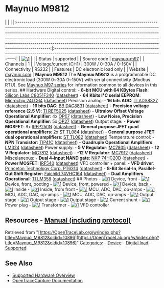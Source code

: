 # Maynuo M9812

| | | |:-----------------------------------------------------------------------------------------------------------------------------------------------------------------------------------------------------------------------------------------------------------------------------------------------------------------------------------------------------------------------------------------------------------------------:|:----------------------------------------------------------------------------------------------------------------------------------------:| | [![\1](../../assets/hardware/general/\2)](./File:Maynuo_m9812_mugshot.png.html) | | | Status | supported | | Source code | [maynuo-m97](http://github.com/OpenTraceLab/?p=OpenTraceCapture.git;a=tree;f=src/hardware/maynuo-m97) | | Channels | 1 | | Voltage/current (CH1) | 300W / 0-30A / 0-150V | | Connectivity | RS232 | | Features | DC electronic load only | | Website | [maynuo.com](http://www.maynuo.com/english/pro.asp?tid=98) | **Maynuo M9812** The **Maynuo M9812** is a programmable DC electronic load (300W 0~30A 0~150V) with serial connectivity (Modbus RTU). See [Maynuo M97 series](Maynuo_M97_series.html "Maynuo M97 series") for information common to all devices in this series. ## Hardware Digital control: \- **8-bit MCU with 64 KBytes Flash**: [Silicon Labs C8051F340](http://www.silabs.com/products/mcu/8-bit/c8051f32x-f34x/Pages/c8051f32x-f34x.aspx) ([datasheet](http://www.silabs.com/Support%20Documents/TechnicalDocs/C8051F34x.pdf)) \- **64 Kbits I²C serial EEPROM**: [Microchip 24LC64](http://www.microchip.com/wwwproducts/Devices.aspx?dDocName=en010831) ([datasheet](http://ww1.microchip.com/downloads/en/DeviceDoc/21189T.pdf)) Precision analog: \- **16 bits ADC**: [TI ADS8327](http://www.ti.com/product/ads8327) ([datasheet](http://www.ti.com/lit/ds/symlink/ads8327.pdf)) \- **16 bits DAC**: [BB DAC8831](http://www.ti.com/product/dac8831) ([datasheet](http://www.ti.com/lit/ds/symlink/dac8831.pdf)) \- **Precision voltage reference (2.5 V)**: [TI REF5025](http://www.ti.com/product/ref5025) ([datasheet](http://www.ti.com/lit/ds/symlink/ref5025.pdf)) \- **Ultralow Offset Voltage Operational Amplifier**: 4x [OP07](http://www.analog.com/en/products/amplifiers/operational-amplifiers/high-voltage-amplifiers-greaterthanequalto-12v/op07.html) ([datasheet](http://www.analog.com/media/en/technical-documentation/data-sheets/OP07.pdf)) \- **Low Noise, Precision Operational Amplifier**: 5x [OP27](http://www.analog.com/en/products/amplifiers/operational-amplifiers/high-voltage-amplifiers-greaterthanequalto-12v/op27.html) ([datasheet](http://www.analog.com/media/en/technical-documentation/data-sheets/OP27.pdf)) Output stage: \- **Power MOSFET**: 8x [IRFP250N](http://www.irf.com/part/_/A~IRFP250N) ([datasheet](http://www.irf.com/product-info/datasheets/data/irfp250n.pdf)) \- **General purpose JFET quad operational amplifiers**: 2x [ST TL084](http://www.st.com/web/catalog/sense_power/FM123/SC61/SS1378/PF65359) ([datasheet](http://www.st.com/web/en/resource/technical/document/datasheet/CD00000493.pdf)) \- **General purpose JFET dual operational amplifiers**: [ST TL082](http://www.st.com/web/en/catalog/sense_power/FM1965/SC1942/PF65358) ([datasheet](http://www.st.com/st-web-ui/static/active/en/resource/technical/document/datasheet/CD00000492.pdf)) Temperature control: \- **NPN Transistor**: [TIP41C](https://www.fairchildsemi.com/products/discretes/bipolar-transistors/high-power-bjts/TIP41C.html) ([datasheet](https://www.fairchildsemi.com/datasheets/TI/TIP41C.pdf)) \- **Quadruple Operational Amplifiers**: [LM324](http://www.ti.com/product/lm324) ([datasheet](http://www.ti.com/lit/ds/symlink/lm324.pdf)) Power supply: \- **5 V Regulator**: [MC7805](http://www.onsemi.com/PowerSolutions/product.do?id=MC7805) ([datasheet](http://www.onsemi.com/pub_link/Collateral/MC7800-D.PDF)) \- **12 V Regulator**: [MC7812](http://www.onsemi.com/PowerSolutions/product.do?id=MC7812) ([datasheet](http://www.onsemi.com/pub_link/Collateral/MC7800-D.PDF)) \- **-12 V Regulator**: [MC7912](http://www.onsemi.com/PowerSolutions/product.do?id=MC7912) ([datasheet](http://www.onsemi.com/pub_link/Collateral/MC7800-D.PDF)) Miscelaneous: \- **Dual 4-input NAND gate**: [NXP 74HC20D](http://www.nxp.com/products/logic/gates/nand_gates/74HC20D.html) ([datasheet](http://www.nxp.com/documents/data_sheet/74HC_HCT20.pdf)) \- **Power MOSFET**: [IRF540](http://www.irf.com/part/_/A~IRF540N) ([datasheet](http://www.irf.com/product-info/datasheets/data/irf540npbf.pdf)) VFD controller + panel: \- **VFD driver**: [Princeton Technology Corp. PT6314](http://www.princeton.com.tw/en-us/products/displaydriveric/charactervfddrivercontrolleric.aspx) ([datasheet](http://www.princeton.com.tw/Portals/0/Product/PT6314.pdf)) \- **8-Bit Serial-In, Parallel-Out Shift Register**: [Faichild 74VHC164](https://www.fairchildsemi.com/products/logic/flip-flops-latches-registers/registers/74VHC164.html) ([datasheet](https://www.fairchildsemi.com/datasheets/74/74VHC164.pdf)) \- **Dual Amplifiers Operational**: [TI LM358](http://www.ti.com/product/LM358) ([datasheet](http://www.ti.com/lit/ds/symlink/lm358.pdf)) ## Photos \- 
[![\1](../../assets/hardware/general/\2)](./File:Maynuo_m9812_01_front.jpeg.html)
Device, front
\- 
[![\1](../../assets/hardware/general/\2)](./File:Maynuo_m9812_02_front_boot.jpeg.html)
Device, front, booting
\- 
[![\1](../../assets/hardware/general/\2)](./File:Maynuo_m9812_03_front_powered.jpeg.html)
Device, front, powered
\- 
[![\1](../../assets/hardware/general/\2)](./File:Maynuo_m9812_04_back.jpeg.html)
Device, back
\- 
[![\1](../../assets/hardware/general/\2)](./File:Maynuo_m9812_05_inside.jpeg.html)
Inside
\- 
[![\1](../../assets/hardware/general/\2)](./File:Maynuo_m9812_06_inside.jpeg.html)
Inside, from front
\- 
[![\1](../../assets/hardware/general/\2)](./File:Maynuo_m9812_07_control.jpeg.html)
MCU, ADC, DAC, op-amps
\- 
[![\1](../../assets/hardware/general/\2)](./File:Maynuo_m9812_08_control.jpeg.html)
MCU, ADC, DAC, op-amps
\- 
[![\1](../../assets/hardware/general/\2)](./File:Maynuo_m9812_09_control.jpeg.html)
MCU, ADC, DAC, op-amps
\- 
[![\1](../../assets/hardware/general/\2)](./File:Maynuo_m9812_10_output_stage.jpeg.html)
Output stage
\- 
[![\1](../../assets/hardware/general/\2)](./File:Maynuo_m9812_11_output_stage.jpeg.html)
Output stage
\- 
[![\1](../../assets/hardware/general/\2)](./File:Maynuo_m9812_12_output_stage.jpeg.html)
Output stage
\- 
[![\1](../../assets/hardware/general/\2)](./File:Maynuo_m9812_13_current_shunt.jpeg.html)
Current shunt
\- 
[![\1](../../assets/hardware/general/\2)](./File:Maynuo_m9812_14_power_plug.jpeg.html)
Power plug
\- 
[![\1](../../assets/hardware/general/\2)](./File:Maynuo_m9812_15_transformer.jpeg.html)
Transformer
\- 
[![\1](../../assets/hardware/general/\2)](./File:Maynuo_m9812_16_vfd_controller.jpeg.html)
VFD controller
## Resources \- [Manual (including protocol)](http://www.maynuo.com/downloadfile/2009102937213561.pdf)
Retrieved from "[https://OpenTraceLab.org/w/index.php?title=Maynuo_M9812&oldid=10896](https://OpenTraceLab.org/w/index.php?title=Maynuo_M9812&oldid=10896)" 
[Categories](specialcategories-specialcategories.md): \- [Device](./Category:Device.html "Category:Device") \- [Digital load](./Category:Digital_load.html "Category:Digital load") \- [Supported](./Category:Supported.html "Category:Supported")

## See Also
- [Supported Hardware Overview](../supported-hardware.md)
- [OpenTraceCapture Documentation](../../opentracecapture/overview.md)
